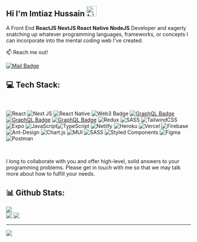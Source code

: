 ## Hi I'm Imtiaz Hussain <img src="https://user-images.githubusercontent.com/1303154/88677602-1635ba80-d120-11ea-84d8-d263ba5fc3c0.gif" width="28px" alt="hi">

A Front End <b>ReactJS NextJS React Native NodeJS</b> Developer and eagerly snatching up whatever programming languages, frameworks, or concepts I can incorporate into the mental coding web I've created.

:mailbox: Reach me out!

 [![Mail Badge](https://img.shields.io/badge/-imtiazh993@gmail.com-c0392b?style=flat&labelColor=c0392b&logo=gmail&logoColor=white)](mailto:imtiazh993@gmail.com)


## 💻 Tech Stack:

<br>
<!-- TODO: Make technologies links takes you to repositories -->

![React](https://img.shields.io/badge/react-%2320232a.svg?style=for-the-badge&logo=react&logoColor=%2361DAFB) ![Next JS](https://img.shields.io/badge/Next-black?style=for-the-badge&logo=next.js&logoColor=white) ![React Native](https://img.shields.io/badge/react_native-%2320232a.svg?style=for-the-badge&logo=react&logoColor=%2361DAFB)
![Web3 Badge](https://img.shields.io/badge/web3.js-F16822?style=for-the-badge&logo=web3.js&logoColor=white)
[![GraphQL Badge](https://img.shields.io/badge/html5-%23E34F26.svg?style=for-the-badge&logo=html5&logoColor=white)](#) [![GraphQL Badge](https://img.shields.io/badge/css3-%231572B6.svg?style=for-the-badge&logo=css3&logoColor=white)](#) [![GraphQL Badge](https://img.shields.io/badge/bootstrap-%23563D7C.svg?style=for-the-badge&logo=bootstrap&logoColor=white)](#) ![Redux](https://img.shields.io/badge/redux-%23593d88.svg?style=for-the-badge&logo=redux&logoColor=white) ![SASS](https://img.shields.io/badge/SASS-hotpink.svg?style=for-the-badge&logo=SASS&logoColor=white) ![TailwindCSS](https://img.shields.io/badge/tailwindcss-%2338B2AC.svg?style=for-the-badge&logo=tailwind-css&logoColor=white) ![Expo](https://img.shields.io/badge/expo-1C1E24?style=for-the-badge&logo=expo&logoColor=#D04A37) ![JavaScript](https://img.shields.io/badge/javascript-%23323330.svg?style=for-the-badge&logo=javascript&logoColor=%23F7DF1E)![TypeScript](https://img.shields.io/badge/typescript-%23007ACC.svg?style=for-the-badge&logo=typescript&logoColor=white) ![Netlify](https://img.shields.io/badge/netlify-%23000000.svg?style=for-the-badge&logo=netlify&logoColor=#00C7B7) ![Heroku](https://img.shields.io/badge/heroku-%23430098.svg?style=for-the-badge&logo=heroku&logoColor=white) ![Vercel](https://img.shields.io/badge/vercel-%23000000.svg?style=for-the-badge&logo=vercel&logoColor=white) ![Firebase](https://img.shields.io/badge/firebase-%23039BE5.svg?style=for-the-badge&logo=firebase) ![Ant-Design](https://img.shields.io/badge/-AntDesign-%230170FE?style=for-the-badge&logo=ant-design&logoColor=white) ![Chart.js](https://img.shields.io/badge/chart.js-F5788D.svg?style=for-the-badge&logo=chart.js&logoColor=white) ![MUI](https://img.shields.io/badge/MUI-%230081CB.svg?style=for-the-badge&logo=material-ui&logoColor=white) ![SASS](https://img.shields.io/badge/SASS-hotpink.svg?style=for-the-badge&logo=SASS&logoColor=white) ![Styled Components](https://img.shields.io/badge/styled--components-DB7093?style=for-the-badge&logo=styled-components&logoColor=white) ![Figma](https://img.shields.io/badge/figma-%23F24E1E.svg?style=for-the-badge&logo=figma&logoColor=white) ![Postman](https://img.shields.io/badge/Postman-FF6C37?style=for-the-badge&logo=postman&logoColor=white)

<br >


I long to collaborate with you and offer high-level, solid answers to your programming problems. Please get in touch with me so that we may talk more about how to fulfill your needs.

## 📊 Github Stats:

![](https://github-readme-stats.vercel.app/api/top-langs/?username=imtiaz993&theme=dark&hide_border=false&include_all_commits=true&count_private=true&layout=compact)
<br/>
![](https://github-readme-stats.vercel.app/api?username=imtiaz993&theme=dark&hide_border=false&include_all_commits=true&count_private=true)
![](https://github-readme-streak-stats.herokuapp.com/?user=imtiaz993&theme=dark&hide_border=false)









---
[![](https://visitcount.itsvg.in/api?id=imtiaz993&icon=0&color=0)](https://visitcount.itsvg.in)

